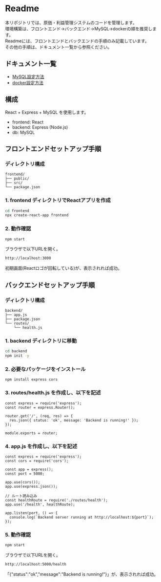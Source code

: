 # Readme
本リポジトリでは、原価・利益管理システムのコードを管理します。  
環境構築は、フロントエンド→バックエンド→MySQL→dockerの順を推奨します。  
Readmeには、フロントエンドとバックエンドの手順のみ記載しています。  
その他の手順は、ドキュメント一覧から参照ください。

## ドキュメント一覧
- [MySQL設定方法](docs/MySQL設定方法.md)
- [docker設定方法](docs/docker設定方法.md)

## 構成
React + Express + MySQL を使用します。
- frontend: React  
- backend: Express (Node.js)  
- db: MySQL  

## フロントエンドセットアップ手順
### ディレクトリ構成
```
frontend/
├── public/
├── src/
└── package.json
```
### 1. frontend ディレクトリでReactアプリを作成
```bash
cd frontend
npx create-react-app frontend
```
### 2. 動作確認
```bash
npm start
```
ブラウザで以下URLを開く。
```bash
http://localhost:3000
```
初期画面(Reactロゴが回転している)が、表示されれば成功。
## バックエンドセットアップ手順
### ディレクトリ構成
```
backend/
├── app.js
├── package.json
└── routes/
    └── health.js
```
### 1. backend ディレクトリに移動
```bash
cd backend
npm init -y
```
### 2. 必要なパッケージをインストール
```
npm install express cors
```
### 3. routes/health.js を作成し、以下を記述
```
const express = require('express');
const router = express.Router();

router.get('/', (req, res) => {
  res.json({ status: 'ok', message: 'Backend is running!' });
});

module.exports = router;
```
### 4. app.js を作成し、以下を記述
```
const express = require('express');
const cors = require('cors');

const app = express();
const port = 5000;

app.use(cors());
app.use(express.json());

// ルート読み込み
const healthRoute = require('./routes/health');
app.use('/health', healthRoute);

app.listen(port, () => {
  console.log(`Backend server running at http://localhost:${port}`);
});
```
### 5. 動作確認
```bash
npm start
```
ブラウザで以下URLを開く。
```bash
http://localhost:5000/health
```
「{"status":"ok","message":"Backend is running!"}」が、表示されれば成功。
